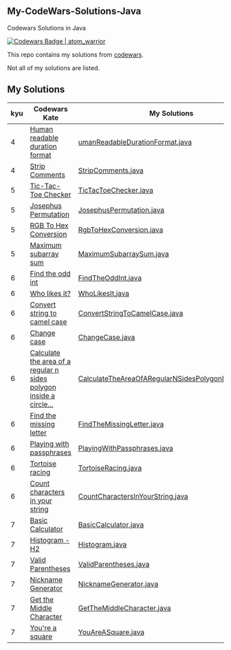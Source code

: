 ## My-CodeWars-Solutions-Java
Codewars Solutions in Java

[![Codewars Badge | atom_warrior](https://www.codewars.com/users/atom_warrior/badges/large)](https://www.codewars.com/users/atom_warrior)

This repo contains my solutions from [codewars](https://www.codewars.com/users/atom_warrior).

Not all of my solutions are listed.

## My Solutions
| kyu | Codewars Kate                                                                        | My Solutions                                                                                                                                  |
|-----|--------------------------------------------------------------------------------------|-----------------------------------------------------------------------------------------------------------------------------------------------|
| 4 | [Human readable duration format](https://www.codewars.com/kata/52742f58faf5485cae000b9a/java) | [umanReadableDurationFormat.java](https://github.com/RomanIvanov-atom/My-CodeWars-Solutions-Java/blob/main/src/main/java/kata/kyu4/HumanReadableDurationFormat.java) |
| 4 | [Strip Comments](https://www.codewars.com/kata/51c8e37cee245da6b40000bd/java) | [StripComments.java](https://github.com/RomanIvanov-atom/My-CodeWars-Solutions-Java/blob/main/src/main/java/kata/kyu4/StripComments.java) |
| 5 | [Tic-Tac-Toe Checker](https://www.codewars.com/kata/525caa5c1bf619d28c000335/java) | [TicTacToeChecker.java](https://github.com/RomanIvanov-atom/My-CodeWars-Solutions-Java/blob/main/src/main/java/kata/kyu5/TicTacToeChecker.java) |
| 5 | [Josephus Permutation](https://www.codewars.com/kata/5550d638a99ddb113e0000a2/java) | [JosephusPermutation.java](https://github.com/RomanIvanov-atom/My-CodeWars-Solutions-Java/blob/main/src/main/java/kata/kyu5/JosephusPermutation.java) |
| 5 | [RGB To Hex Conversion](https://www.codewars.com/kata/513e08acc600c94f01000001/solutions/java) | [RgbToHexConversion.java](https://github.com/RomanIvanov-atom/My-CodeWars-Solutions-Java/blob/main/src/main/java/kata/kyu5/RgbToHexConversion.java) |
| 5 | [Maximum subarray sum](https://www.codewars.com/kata/54521e9ec8e60bc4de000d6c/java) | [MaximumSubarraySum.java](https://github.com/RomanIvanov-atom/My-CodeWars-Solutions-Java/blob/main/src/main/java/kata/kyu5/MaximumSubarraySum.java) |
| 6 | [Find the odd int](https://www.codewars.com/kata/54da5a58ea159efa38000836/java) | [FindTheOddInt.java](https://github.com/RomanIvanov-atom/My-CodeWars-Solutions-Java/blob/main/src/main/java/kata/kyu6/FindTheOddInt.java) |
| 6 | [ Who likes it?](https://www.codewars.com/kata/5266876b8f4bf2da9b000362/java) | [WhoLikesIt.java](https://github.com/RomanIvanov-atom/My-CodeWars-Solutions-Java/blob/main/src/main/java/kata/kyu6/WhoLikesIt.java) |
| 6 | [Convert string to camel case](https://www.codewars.com/kata/517abf86da9663f1d2000003/java) | [ConvertStringToCamelCase.java](https://github.com/RomanIvanov-atom/My-CodeWars-Solutions-Java/blob/main/src/main/java/kata/kyu6/ConvertStringToCamelCase.java) |
| 6 | [Change case](https://www.codewars.com/kata/591cac98a6007e87d900013a/java) | [ChangeCase.java](https://github.com/RomanIvanov-atom/My-CodeWars-Solutions-Java/blob/main/src/main/java/kata/kyu6/ChangeCase.java) |
| 6   | [Calculate the area of a regular n sides polygon inside a circle...](https://www.codewars.com/kata/5a58ca28e626c55ae000018a/java)| [CalculateTheAreaOfARegularNSidesPolygonInsideACircle](https://github.com/RomanIvanov-atom/My-CodeWars-Solutions-Java/blob/main/src/main/java/kata/kyu6/CalculateTheAreaOfARegularNSidesPolygonInsideACircle.java)                                                                                      |
| 6   | [Find the missing letter](https://www.codewars.com/kata/5839edaa6754d6fec10000a2/java)| [FindTheMissingLetter.java](https://github.com/RomanIvanov-atom/My-CodeWars-Solutions-Java/blob/main/src/main/java/kata/kyu6/FindTheMissingLetter.java)|
| 6   | [Playing with passphrases](https://www.codewars.com/kata/559536379512a64472000053/java)| [PlayingWithPassphrases.java](https://github.com/RomanIvanov-atom/My-CodeWars-Solutions-Java/blob/main/src/main/java/kata/kyu6/PlayingWithPassphrases.java)|
| 6 | [Tortoise racing](https://www.codewars.com/kata/55e2adece53b4cdcb900006c/java) | [TortoiseRacing.java](https://github.com/RomanIvanov-atom/My-CodeWars-Solutions-Java/blob/main/src/main/java/kata/kyu6/TortoiseRacing.java) |
| 6 | [Count characters in your string](https://www.codewars.com/kata/52efefcbcdf57161d4000091/java) | [CountCharactersInYourString.java](https://github.com/RomanIvanov-atom/My-CodeWars-Solutions-Java/blob/main/src/main/java/kata/kyu6/CountCharactersInYourString.java) |
| 7   | [Basic Calculator](https://www.codewars.com/kata/5296455e4fe0cdf2e000059f/java) | [BasicCalculator.java](https://github.com/RomanIvanov-atom/My-CodeWars-Solutions-Java/blob/main/src/main/java/kata/kyu7/BasicCalculator.java) |
| 7   | [Histogram - H2](https://www.codewars.com/kata/5d5f5ea8e3d37b001dfd630a/java) | [Histogram.java](https://github.com/RomanIvanov-atom/My-CodeWars-Solutions-Java/blob/main/src/main/java/kata/kyu7/Histogram.java) |
| 7   | [Valid Parentheses](https://www.codewars.com/kata/6411b91a5e71b915d237332d/java) | [ValidParentheses.java](https://github.com/RomanIvanov-atom/My-CodeWars-Solutions-Java/blob/main/src/main/java/kata/kyu7/ValidParentheses.java) |
| 7   | [Nickname Generator](https://www.codewars.com/kata/593b1909e68ff627c9000186/solutions/java) | [NicknameGenerator.java](https://github.com/RomanIvanov-atom/My-CodeWars-Solutions-Java/blob/main/src/main/java/kata/kyu7/NicknameGenerator.java) |
| 7   | [Get the Middle Character](https://www.codewars.com/kata/56747fd5cb988479af000028/java) | [GetTheMiddleCharacter.java](https://github.com/RomanIvanov-atom/My-CodeWars-Solutions-Java/blob/main/src/main/java/kata/kyu7/GetTheMiddleCharacter.java) |
| 7   | [You're a square](https://www.codewars.com/kata/54c27a33fb7da0db0100040e/java) | [YouAreASquare.java](https://github.com/RomanIvanov-atom/My-CodeWars-Solutions-Java/blob/main/src/main/java/kata/kyu7/YouAreASquare.java) |
